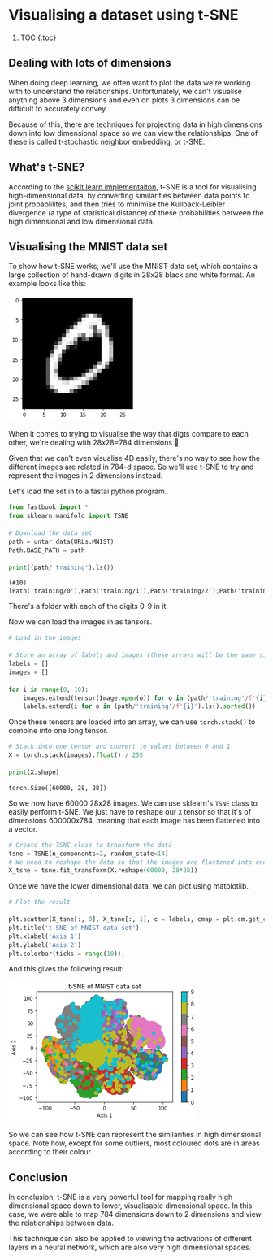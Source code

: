# Visualising a dataset using t-SNE

1. TOC
{:toc}

## Dealing with lots of dimensions

When doing deep learning, we often want to plot the data we're working with to understand the relationships. Unfortunately, we can't visualise anything above 3 dimensions and even on plots 3 dimensions can be difficult to accurately convey.

Because of this, there are techniques for projecting data in high dimensions down into low dimensional space so we can view the relationships. One of these is called t-stochastic neighbor embedding, or t-SNE.

## What's t-SNE?

According to the [scikit learn implementaiton](https://scikit-learn.org/stable/modules/generated/sklearn.manifold.TSNE.html), t-SNE is a tool for visualising high-dimensional data, by converting similarities between data points to joint probablilites, and then tries to minimise the Kullback-Leibler divergence (a type of statistical distance) of these probabilities between the high dimensional and low dimensional data.

## Visualising the MNIST data set

To show how t-SNE works, we'll use the MNIST data set, which contains a large collection of hand-drawn digits in 28x28 black and white format. An example looks like this:

![](/images/0.png "A zero from the MNIST data set")

When it comes to trying to visualise the way that digts compare to each other, we're dealing with 28x28=784 dimensions 🤯.

Given that we can't even visualise 4D easily, there's no way to see how the different images are related in 784-d space. So we'll use t-SNE to try and represent the images in 2 dimensions instead.

Let's load the set in to a fastai python program.

```python
from fastbook import *
from sklearn.manifold import TSNE

# Download the data set
path = untar_data(URLs.MNIST)
Path.BASE_PATH = path

print((path/'training').ls())
```
    (#10) [Path('training/0'),Path('training/1'),Path('training/2'),Path('training/3'),Path('training/4'),Path('training/5'),Path('training/6'),Path('training/7'),Path('training/8'),Path('training/9')]

There's a folder with each of the digits 0-9 in it.

Now we can load the images in as tensors.

```python
# Load in the images

# Store an array of labels and images (these arrays will be the same size)
labels = []
images = []

for i in range(0, 10):
    images.extend(tensor(Image.open(o)) for o in (path/'training'/f'{i}').ls().sorted())
    labels.extend(i for o in (path/'training'/f'{i}').ls().sorted())
```

Once these tensors are loaded into an array, we can use `torch.stack()` to combine into one long tensor.

```python
# Stack into one tensor and convert to values between 0 and 1
X = torch.stack(images).float() / 255

print(X.shape)
```

    torch.Size([60000, 28, 28])

So we now have 60000 28x28 images. We can use sklearn's `TSNE` class to easily perform t-SNE. We just have to reshape our `X` tensor so that it's of dimensions 600000x784, meaning that each image has been flattened into a vector.

```python
# Create the TSNE class to transform the data
tsne = TSNE(n_components=2, random_state=14)
# We need to reshape the data so that the images are flattened into one dimension of length 784.
X_tsne = tsne.fit_transform(X.reshape(60000, 28*28))
```

Once we have the lower dimensional data, we can plot using matplotlib.

```python
# Plot the result

plt.scatter(X_tsne[:, 0], X_tsne[:, 1], c = labels, cmap = plt.cm.get_cmap('tab10', 10), s = 40)
plt.title('t-SNE of MNIST data set')
plt.xlabel('Axis 1')
plt.ylabel('Axis 2')
plt.colorbar(ticks = range(10));
```

And this gives the following result:

![](/images/tsne.png "A plot of the digits (coloured coded from 0-9) in the reduced 2-dimensional space")

So we can see how t-SNE can represent the similarities in high dimensional space. Note how, except for some outliers, most coloured dots are in areas according to their colour.

## Conclusion

In conclusion, t-SNE is a very powerful tool for mapping really high dimensional space down to lower, visualisable dimensional space. In this case, we were able to map 784 dimensions down to 2 dimensions and view the relationships between data.

This technique can also be applied to viewing the activations of different layers in a neural network, which are also very high dimensional spaces.
